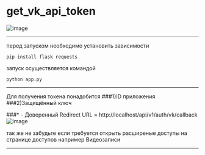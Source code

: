 # get_vk_api_token

![image](https://github.com/user-attachments/assets/5ef09e27-dc65-40b6-9816-ae4ee7025090)

---

перед запуском необходимо установить зависимости
```
pip install flask requests
```

запуск осуществляется командой
```
python app.py
```

---

Для получения токена понадобится 
###1)ID приложения
###2)Защищённый ключ


###* - Доверенный Redirect URL = http://localhost/api/v1/auth/vk/callback
![image](https://github.com/user-attachments/assets/dabf75f7-78c6-48e0-ab05-4bf83db37a53)

так же не забудьте если требуется открыть расширеные доступы на странице доступов например Видеозаписи

---
